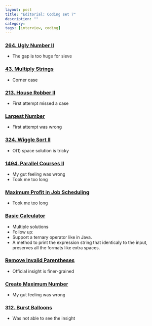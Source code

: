 ```yaml
---
layout: post
title: "Editorial: Coding set 7" 
description: ""
category: 
tags: [interview, coding]
---
```


### [264. Ugly Number II](https://leetcode.com/submissions/detail/367676856/)
* The gap is too huge for sieve

### [43. Multiply Strings](https://leetcode.com/submissions/detail/368061098/)
* Corner case

### [213. House Robber II](https://leetcode.com/submissions/detail/368094280/)
* First attempt missed a case

### [Largest Number](https://leetcode.com/submissions/detail/368776640/)
* First attempt was wrong

### [324. Wiggle Sort II](https://leetcode.com/submissions/detail/368959248/)
* O(1) space solution is tricky

### [1494. Parallel Courses II](https://leetcode.com/submissions/detail/433925587/)
* My gut feeling was wrong
* Took me too long

### [Maximum Profit in Job Scheduling](https://leetcode.com/submissions/detail/432758949/)
* Took me too long

### [Basic Calculator](https://leetcode.com/submissions/detail/421171770/)
* Multiple solutions
* Follow up:
 * Support a ternary operator like in Java.
 * A method to print the expression string that identicaly to the input, preserves all the formats like extra spaces. 

### [Remove Invalid Parentheses](https://leetcode.com/submissions/detail/421855381/)
* Official insight is finer-grained

### [Create Maximum Number](https://leetcode.com/submissions/detail/423839955/)
* My gut feeling was wrong

### [312. Burst Balloons](https://leetcode.com/submissions/detail/424478447/)
* Was not able to see the insight
